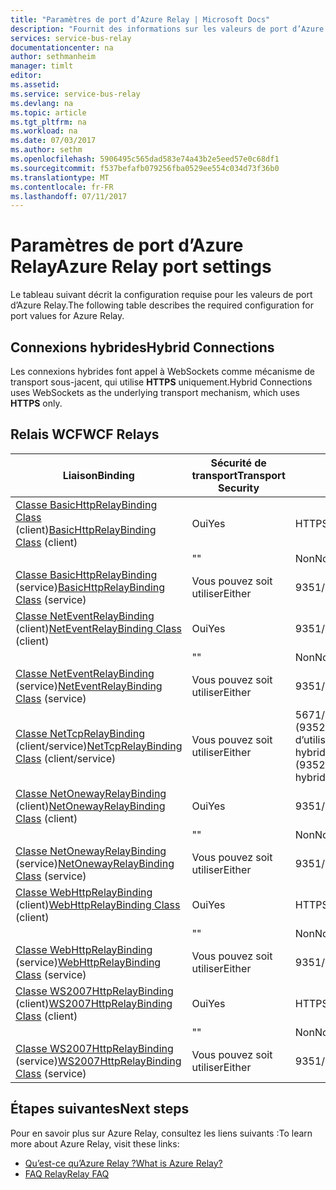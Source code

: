 ```yaml
---
title: "Paramètres de port d’Azure Relay | Microsoft Docs"
description: "Fournit des informations sur les valeurs de port d’Azure Relay."
services: service-bus-relay
documentationcenter: na
author: sethmanheim
manager: timlt
editor: 
ms.assetid: 
ms.service: service-bus-relay
ms.devlang: na
ms.topic: article
ms.tgt_pltfrm: na
ms.workload: na
ms.date: 07/03/2017
ms.author: sethm
ms.openlocfilehash: 5906495c565dad583e74a43b2e5eed57e0c68df1
ms.sourcegitcommit: f537befafb079256fba0529ee554c034d73f36b0
ms.translationtype: MT
ms.contentlocale: fr-FR
ms.lasthandoff: 07/11/2017
---
```

# <a name="azure-relay-port-settings"></a><span data-ttu-id="1797d-103">Paramètres de port d’Azure Relay</span><span class="sxs-lookup"><span data-stu-id="1797d-103">Azure Relay port settings</span></span>

<span data-ttu-id="1797d-104">Le tableau suivant décrit la configuration requise pour les valeurs de port d’Azure Relay.</span><span class="sxs-lookup"><span data-stu-id="1797d-104">The following table describes the required configuration for port values for Azure Relay.</span></span>

## <a name="hybrid-connections"></a><span data-ttu-id="1797d-105">Connexions hybrides</span><span class="sxs-lookup"><span data-stu-id="1797d-105">Hybrid Connections</span></span>
<span data-ttu-id="1797d-106">Les connexions hybrides font appel à WebSockets comme mécanisme de transport sous-jacent, qui utilise **HTTPS** uniquement.</span><span class="sxs-lookup"><span data-stu-id="1797d-106">Hybrid Connections uses WebSockets as the underlying transport mechanism, which uses **HTTPS** only.</span></span> 

## <a name="wcf-relays"></a><span data-ttu-id="1797d-107">Relais WCF</span><span class="sxs-lookup"><span data-stu-id="1797d-107">WCF Relays</span></span>
  
|<span data-ttu-id="1797d-108">Liaison</span><span class="sxs-lookup"><span data-stu-id="1797d-108">Binding</span></span>|<span data-ttu-id="1797d-109">Sécurité de transport</span><span class="sxs-lookup"><span data-stu-id="1797d-109">Transport Security</span></span>|<span data-ttu-id="1797d-110">Port</span><span class="sxs-lookup"><span data-stu-id="1797d-110">Port</span></span>|  
|-------------|------------------------|----------|  
|<span data-ttu-id="1797d-111">[Classe BasicHttpRelayBinding Class](/dotnet/api/microsoft.servicebus.basichttprelaybinding) (client)</span><span class="sxs-lookup"><span data-stu-id="1797d-111">[BasicHttpRelayBinding Class](/dotnet/api/microsoft.servicebus.basichttprelaybinding) (client)</span></span>|<span data-ttu-id="1797d-112">Oui</span><span class="sxs-lookup"><span data-stu-id="1797d-112">Yes</span></span>|<span data-ttu-id="1797d-113">HTTPS</span><span class="sxs-lookup"><span data-stu-id="1797d-113">HTTPS</span></span>| 
| |<span data-ttu-id="1797d-114">"</span><span class="sxs-lookup"><span data-stu-id="1797d-114">"</span></span> |<span data-ttu-id="1797d-115">Non</span><span class="sxs-lookup"><span data-stu-id="1797d-115">No</span></span>|<span data-ttu-id="1797d-116">HTTP</span><span class="sxs-lookup"><span data-stu-id="1797d-116">HTTP</span></span>|  
|<span data-ttu-id="1797d-117">[Classe BasicHttpRelayBinding](/dotnet/api/microsoft.servicebus.basichttprelaybinding) (service)</span><span class="sxs-lookup"><span data-stu-id="1797d-117">[BasicHttpRelayBinding Class](/dotnet/api/microsoft.servicebus.basichttprelaybinding) (service)</span></span>|<span data-ttu-id="1797d-118">Vous pouvez soit utiliser</span><span class="sxs-lookup"><span data-stu-id="1797d-118">Either</span></span>|<span data-ttu-id="1797d-119">9351/HTTP</span><span class="sxs-lookup"><span data-stu-id="1797d-119">9351/HTTP</span></span>|  
|<span data-ttu-id="1797d-120">[Classe NetEventRelayBinding](/dotnet/api/microsoft.servicebus.neteventrelaybinding) (client)</span><span class="sxs-lookup"><span data-stu-id="1797d-120">[NetEventRelayBinding Class](/dotnet/api/microsoft.servicebus.neteventrelaybinding) (client)</span></span>|<span data-ttu-id="1797d-121">Oui</span><span class="sxs-lookup"><span data-stu-id="1797d-121">Yes</span></span>|<span data-ttu-id="1797d-122">9351/HTTPS</span><span class="sxs-lookup"><span data-stu-id="1797d-122">9351/HTTPS</span></span>|  
||<span data-ttu-id="1797d-123">"</span><span class="sxs-lookup"><span data-stu-id="1797d-123">"</span></span> |<span data-ttu-id="1797d-124">Non</span><span class="sxs-lookup"><span data-stu-id="1797d-124">No</span></span>|<span data-ttu-id="1797d-125">9350/HTTP</span><span class="sxs-lookup"><span data-stu-id="1797d-125">9350/HTTP</span></span>|  
|<span data-ttu-id="1797d-126">[Classe NetEventRelayBinding](/dotnet/api/microsoft.servicebus.neteventrelaybinding) (service)</span><span class="sxs-lookup"><span data-stu-id="1797d-126">[NetEventRelayBinding Class](/dotnet/api/microsoft.servicebus.neteventrelaybinding) (service)</span></span>|<span data-ttu-id="1797d-127">Vous pouvez soit utiliser</span><span class="sxs-lookup"><span data-stu-id="1797d-127">Either</span></span>|<span data-ttu-id="1797d-128">9351/HTTP</span><span class="sxs-lookup"><span data-stu-id="1797d-128">9351/HTTP</span></span>|  
|<span data-ttu-id="1797d-129">[Classe NetTcpRelayBinding](/dotnet/api/microsoft.servicebus.nettcprelaybinding) (client/service)</span><span class="sxs-lookup"><span data-stu-id="1797d-129">[NetTcpRelayBinding Class](/dotnet/api/microsoft.servicebus.nettcprelaybinding) (client/service)</span></span>|<span data-ttu-id="1797d-130">Vous pouvez soit utiliser</span><span class="sxs-lookup"><span data-stu-id="1797d-130">Either</span></span>|<span data-ttu-id="1797d-131">5671/9352/HTTP (9352/9353 en cas d’utilisation hybride)</span><span class="sxs-lookup"><span data-stu-id="1797d-131">5671/9352/HTTP (9352/9353 if using hybrid)</span></span>|  
|<span data-ttu-id="1797d-132">[Classe NetOnewayRelayBinding](/dotnet/api/microsoft.servicebus.netonewayrelaybinding) (client)</span><span class="sxs-lookup"><span data-stu-id="1797d-132">[NetOnewayRelayBinding Class](/dotnet/api/microsoft.servicebus.netonewayrelaybinding) (client)</span></span>|<span data-ttu-id="1797d-133">Oui</span><span class="sxs-lookup"><span data-stu-id="1797d-133">Yes</span></span>|<span data-ttu-id="1797d-134">9351/HTTPS</span><span class="sxs-lookup"><span data-stu-id="1797d-134">9351/HTTPS</span></span>|  
||<span data-ttu-id="1797d-135">"</span><span class="sxs-lookup"><span data-stu-id="1797d-135">"</span></span> |<span data-ttu-id="1797d-136">Non</span><span class="sxs-lookup"><span data-stu-id="1797d-136">No</span></span>|<span data-ttu-id="1797d-137">9350/HTTP</span><span class="sxs-lookup"><span data-stu-id="1797d-137">9350/HTTP</span></span>|  
|<span data-ttu-id="1797d-138">[Classe NetOnewayRelayBinding](/dotnet/api/microsoft.servicebus.netonewayrelaybinding) (service)</span><span class="sxs-lookup"><span data-stu-id="1797d-138">[NetOnewayRelayBinding Class](/dotnet/api/microsoft.servicebus.netonewayrelaybinding) (service)</span></span>|<span data-ttu-id="1797d-139">Vous pouvez soit utiliser</span><span class="sxs-lookup"><span data-stu-id="1797d-139">Either</span></span>|<span data-ttu-id="1797d-140">9351/HTTP</span><span class="sxs-lookup"><span data-stu-id="1797d-140">9351/HTTP</span></span>|  
|<span data-ttu-id="1797d-141">[Classe WebHttpRelayBinding](/dotnet/api/microsoft.servicebus.webhttprelaybinding) (client)</span><span class="sxs-lookup"><span data-stu-id="1797d-141">[WebHttpRelayBinding Class](/dotnet/api/microsoft.servicebus.webhttprelaybinding) (client)</span></span>|<span data-ttu-id="1797d-142">Oui</span><span class="sxs-lookup"><span data-stu-id="1797d-142">Yes</span></span>|<span data-ttu-id="1797d-143">HTTPS</span><span class="sxs-lookup"><span data-stu-id="1797d-143">HTTPS</span></span>|  
||<span data-ttu-id="1797d-144">"</span><span class="sxs-lookup"><span data-stu-id="1797d-144">"</span></span> |<span data-ttu-id="1797d-145">Non</span><span class="sxs-lookup"><span data-stu-id="1797d-145">No</span></span>|<span data-ttu-id="1797d-146">HTTP</span><span class="sxs-lookup"><span data-stu-id="1797d-146">HTTP</span></span>|  
|<span data-ttu-id="1797d-147">[Classe WebHttpRelayBinding](/dotnet/api/microsoft.servicebus.webhttprelaybinding) (service)</span><span class="sxs-lookup"><span data-stu-id="1797d-147">[WebHttpRelayBinding Class](/dotnet/api/microsoft.servicebus.webhttprelaybinding) (service)</span></span>|<span data-ttu-id="1797d-148">Vous pouvez soit utiliser</span><span class="sxs-lookup"><span data-stu-id="1797d-148">Either</span></span>|<span data-ttu-id="1797d-149">9351/HTTP</span><span class="sxs-lookup"><span data-stu-id="1797d-149">9351/HTTP</span></span>|  
|<span data-ttu-id="1797d-150">[Classe WS2007HttpRelayBinding](/dotnet/api/microsoft.servicebus.ws2007httprelaybinding) (client)</span><span class="sxs-lookup"><span data-stu-id="1797d-150">[WS2007HttpRelayBinding Class](/dotnet/api/microsoft.servicebus.ws2007httprelaybinding) (client)</span></span>|<span data-ttu-id="1797d-151">Oui</span><span class="sxs-lookup"><span data-stu-id="1797d-151">Yes</span></span>|<span data-ttu-id="1797d-152">HTTPS</span><span class="sxs-lookup"><span data-stu-id="1797d-152">HTTPS</span></span>|  
||<span data-ttu-id="1797d-153">"</span><span class="sxs-lookup"><span data-stu-id="1797d-153">"</span></span> |<span data-ttu-id="1797d-154">Non</span><span class="sxs-lookup"><span data-stu-id="1797d-154">No</span></span>|<span data-ttu-id="1797d-155">HTTP</span><span class="sxs-lookup"><span data-stu-id="1797d-155">HTTP</span></span>|  
|<span data-ttu-id="1797d-156">[Classe WS2007HttpRelayBinding](/dotnet/api/microsoft.servicebus.ws2007httprelaybinding) (service)</span><span class="sxs-lookup"><span data-stu-id="1797d-156">[WS2007HttpRelayBinding Class](/dotnet/api/microsoft.servicebus.ws2007httprelaybinding) (service)</span></span>|<span data-ttu-id="1797d-157">Vous pouvez soit utiliser</span><span class="sxs-lookup"><span data-stu-id="1797d-157">Either</span></span>|<span data-ttu-id="1797d-158">9351/HTTP</span><span class="sxs-lookup"><span data-stu-id="1797d-158">9351/HTTP</span></span>|

## <a name="next-steps"></a><span data-ttu-id="1797d-159">Étapes suivantes</span><span class="sxs-lookup"><span data-stu-id="1797d-159">Next steps</span></span>
<span data-ttu-id="1797d-160">Pour en savoir plus sur Azure Relay, consultez les liens suivants :</span><span class="sxs-lookup"><span data-stu-id="1797d-160">To learn more about Azure Relay, visit these links:</span></span>
* [<span data-ttu-id="1797d-161">Qu’est-ce qu’Azure Relay ?</span><span class="sxs-lookup"><span data-stu-id="1797d-161">What is Azure Relay?</span></span>](relay-what-is-it.md)
* [<span data-ttu-id="1797d-162">FAQ Relay</span><span class="sxs-lookup"><span data-stu-id="1797d-162">Relay FAQ</span></span>](relay-faq.md)